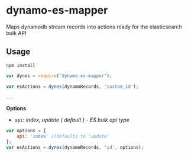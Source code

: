 # dynamo-es-mapper

Maps dynamodb stream records into actions ready for the elasticsearch bulk API

## Usage
`npm install`

```javascript
var dynes = require('dynamo-es-mapper');

var esActions = dynes(dynamoRecords, 'custom_id');

...
```
**Options**
*  `api`: *index, update ( default ) - ES bulk api type*
```javascript
var options = {
    api: 'index' //defaults to 'update'
};
var esActions = dynes(dynamoRecords, 'id', options);
```